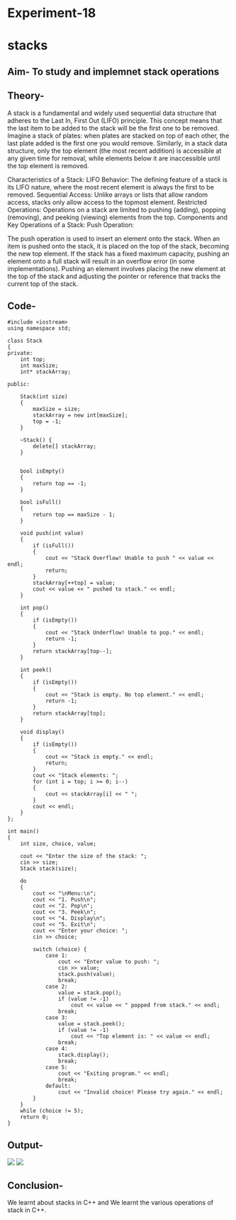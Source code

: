 # Experiment-18
# stacks
## Aim- To study and implemnet stack operations 
## Theory-
A stack is a fundamental and widely used sequential data structure that adheres to the Last In, First Out (LIFO) principle. This concept means that the last item to be added to the stack will be the first one to be removed. Imagine a stack of plates: when plates are stacked on top of each other, the last plate added is the first one you would remove. Similarly, in a stack data structure, only the top element (the most recent addition) is accessible at any given time for removal, while elements below it are inaccessible until the top element is removed.

Characteristics of a Stack:
LIFO Behavior: The defining feature of a stack is its LIFO nature, where the most recent element is always the first to be removed.
Sequential Access: Unlike arrays or lists that allow random access, stacks only allow access to the topmost element.
Restricted Operations: Operations on a stack are limited to pushing (adding), popping (removing), and peeking (viewing) elements from the top.
Components and Key Operations of a Stack:
Push Operation:

The push operation is used to insert an element onto the stack. When an item is pushed onto the stack, it is placed on the top of the stack, becoming the new top element.
If the stack has a fixed maximum capacity, pushing an element onto a full stack will result in an overflow error (in some implementations).
Pushing an element involves placing the new element at the top of the stack and adjusting the pointer or reference that tracks the current top of the stack.
## Code-
~~~
#include <iostream>
using namespace std;

class Stack 
{
private:
    int top;       
    int maxSize; 
    int* stackArray; 

public:

    Stack(int size) 
    {
        maxSize = size;              
        stackArray = new int[maxSize]; 
        top = -1;                    
    }

    ~Stack() {
        delete[] stackArray;
    }

   
    bool isEmpty() 
    {
        return top == -1;
    }

    bool isFull() 
    {
        return top == maxSize - 1;
    }

    void push(int value) 
    {
        if (isFull()) 
        {
            cout << "Stack Overflow! Unable to push " << value << endl;
            return; 
        }
        stackArray[++top] = value;
        cout << value << " pushed to stack." << endl;
    }

    int pop() 
    {
        if (isEmpty()) 
        {
            cout << "Stack Underflow! Unable to pop." << endl;
            return -1;
        }
        return stackArray[top--];
    }

    int peek() 
    {
        if (isEmpty()) 
        {
            cout << "Stack is empty. No top element." << endl;
            return -1;
        }
        return stackArray[top];
    }

    void display() 
    {
        if (isEmpty()) 
        {
            cout << "Stack is empty." << endl;
            return;
        }
        cout << "Stack elements: ";
        for (int i = top; i >= 0; i--) 
        {
            cout << stackArray[i] << " ";
        }
        cout << endl;
    }
};

int main() 
{
    int size, choice, value;

    cout << "Enter the size of the stack: ";
    cin >> size; 
    Stack stack(size);

    do 
    {
        cout << "\nMenu:\n";
        cout << "1. Push\n";
        cout << "2. Pop\n";
        cout << "3. Peek\n";
        cout << "4. Display\n";
        cout << "5. Exit\n";
        cout << "Enter your choice: ";
        cin >> choice;

        switch (choice) {
            case 1: 
                cout << "Enter value to push: ";
                cin >> value; 
                stack.push(value);
                break;
            case 2:
                value = stack.pop(); 
                if (value != -1)
                    cout << value << " popped from stack." << endl;
                break;
            case 3:
                value = stack.peek();
                if (value != -1)
                    cout << "Top element is: " << value << endl;
                break;
            case 4:
                stack.display();
                break;
            case 5:
                cout << "Exiting program." << endl;
                break;
            default:
                cout << "Invalid choice! Please try again." << endl;
        }
    } 
    while (choice != 5);
    return 0;
}
~~~
## Output-
![](https://github.com/SunidhiChoubey/stacks/blob/main/Screenshot%202024-10-21%20022726.png)
![](https://github.com/SunidhiChoubey/stacks/blob/main/Screenshot%202024-10-21%20022733.png)
## Conclusion- 
We learnt about stacks in C++ and We learnt the various operations of stack in C++.
